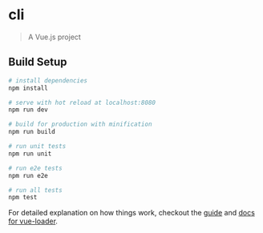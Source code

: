 # cli

> A Vue.js project

## Build Setup

``` bash
# install dependencies
npm install

# serve with hot reload at localhost:8080
npm run dev

# build for production with minification
npm run build

# run unit tests
npm run unit

# run e2e tests
npm run e2e

# run all tests
npm test
```

For detailed explanation on how things work, checkout the [guide](https://github.com/vuejs-templates/webpack#vue-webpack-boilerplate) and [docs for vue-loader](http://vuejs.github.io/vue-loader).
